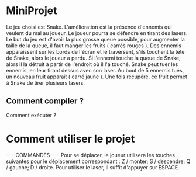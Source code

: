 # MiniProjet
  Le jeu choisi est Snake.
  L'amélioration est la présence d'ennemis qui veulent du mal au joueur.
  Le joueur pourra se défendre en tirant des lasers.
  Le but du jeu est d'avoir la plus grosse queue possible, pour augmenter la taille de la queue, il faut manger les fruits ( carrés rouges ).
  Des ennemis apparaissent sur les bords de l'écran et le traversent, s'ils touchent la tete de Snake, alors le joueur a perdu.
  Si l'ennemi touche la queue de Snake, alors il la détruit à partir de l'endroit où il l'a touché.
  Snake peut tuer les ennemis, en leur tirant dessus avec son laser. Au bout de 5 ennemis tués, un nouveau fruit apparait ( carré jaune ). 
  Une fois récupéré, ce fruit permet à Snake de tirer plusieurs lasers.
  
 ## Comment compiler ?
  Comment exécuter ?
# Comment utiliser le projet
  
 ----COMMANDES----
 Pour se déplacer, le joueur utilisera les touches suivantes pour le déplacement correspondant : Z / monter; S / descendre; Q / gauche; D / droite.
 Pour utiliser le laser, il suffit d'appuyer sur ESPACE.
